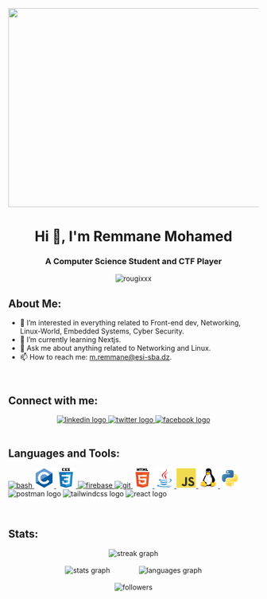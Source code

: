 <div align="center">
  <img height="400" width="650" src="https://media.giphy.com/media/v1.Y2lkPTc5MGI3NjExeGV1djR1cTNtMTdkMXU2bG5iYWZ5OXpqNTB4Nmp0dGRibzZoanRlNiZlcD12MV9pbnRlcm5hbF9naWZfYnlfaWQmY3Q9Zw/3oKIPlCroSFHV8uoko/giphy.gif"  />
</div>

<h1 align="center">Hi 👋, I'm Remmane Mohamed</h1>
<h3 align="center">A Computer Science Student and CTF Player</h3>

<p align="center"> <img src="https://komarev.com/ghpvc/?username=rougixxx&label=Profile%20views&color=0e75b6&style=flat" alt="rougixxx" /> </p>

<h2 align="left">About Me:</h2>

- 👀 I’m interested in everything related to Front-end dev, Networking, Linux-World, Embedded Systems, Cyber Security.
- 🌱 I’m currently learning Nextjs.
- 💬 Ask me about anything related to Networking and Linux.
- 📫 How to reach me:  m.remmane@esi-sba.dz. 

<br clear="both">

<h2 align="left">Connect with me:</h2>
<div align="center">
  <a href="https://www.linkedin.com/in/mohamed-remmane-877923247/" target="_blank">
    <img src="https://img.shields.io/static/v1?message=LinkedIn&logo=linkedin&label=&color=0077B5&logoColor=white&labelColor=&style=for-the-badge" height="35" alt="linkedin logo"  />
  </a>
    <a href="https://twitter.com/dean_rougi" target="_blank">
    <img src="https://img.shields.io/static/v1?message=X&logo=x&label=&color=000000&logoColor=white&labelColor=&style=for-the-badge" height="35" alt="twitter logo"  />
      
  <a href="https://www.facebook.com/rougi.gi.9" target="_blank">
    <img src="https://img.shields.io/static/v1?message=Facebook&logo=facebook&label=&color=1877F2&logoColor=white&labelColor=&style=for-the-badge" height="35" alt="facebook logo"  />
  </a>
</div>


<br clear="both">

<h2 align="left">Languages and Tools:</h2>
<p align="left"> <a href="https://www.gnu.org/software/bash/" target="_blank" rel="noreferrer"> <img src="https://www.vectorlogo.zone/logos/gnu_bash/gnu_bash-icon.svg" alt="bash" width="40" height="40"/> </a> <a href="https://www.cprogramming.com/" target="_blank" rel="noreferrer"> <img src="https://raw.githubusercontent.com/devicons/devicon/master/icons/c/c-original.svg" alt="c" width="40" height="40"/> </a> <a href="https://www.w3schools.com/css/" target="_blank" rel="noreferrer"> <img src="https://raw.githubusercontent.com/devicons/devicon/master/icons/css3/css3-original-wordmark.svg" alt="css3" width="40" height="40"/> </a> <a href="https://firebase.google.com/" target="_blank" rel="noreferrer"> <img src="https://www.vectorlogo.zone/logos/firebase/firebase-icon.svg" alt="firebase" width="40" height="40"/> </a> <a href="https://git-scm.com/" target="_blank" rel="noreferrer"> <img src="https://www.vectorlogo.zone/logos/git-scm/git-scm-icon.svg" alt="git" width="40" height="40"/> </a> <a href="https://www.w3.org/html/" target="_blank" rel="noreferrer"> <img src="https://raw.githubusercontent.com/devicons/devicon/master/icons/html5/html5-original-wordmark.svg" alt="html5" width="40" height="40"/> </a> <a href="https://www.java.com" target="_blank" rel="noreferrer"> <img src="https://raw.githubusercontent.com/devicons/devicon/master/icons/java/java-original.svg" alt="java" width="40" height="40"/> </a> <a href="https://developer.mozilla.org/en-US/docs/Web/JavaScript" target="_blank" rel="noreferrer"> <img src="https://raw.githubusercontent.com/devicons/devicon/master/icons/javascript/javascript-original.svg" alt="javascript" width="40" height="40"/> </a> <a href="https://www.linux.org/" target="_blank" rel="noreferrer"> <img src="https://raw.githubusercontent.com/devicons/devicon/master/icons/linux/linux-original.svg" alt="linux" width="40" height="40"/> </a> <a href="https://www.python.org" target="_blank" rel="noreferrer"> <img src="https://raw.githubusercontent.com/devicons/devicon/master/icons/python/python-original.svg" alt="python" width="40" height="40"/> </a> 
<img src="https://skillicons.dev/icons?i=postman" height="35" alt="postman logo"  />
  <img src="https://cdn.simpleicons.org/tailwindcss/06B6D4" height="35" alt="tailwindcss logo"  />
  <img src="https://cdn.jsdelivr.net/gh/devicons/devicon/icons/react/react-original.svg" height="35" alt="react logo"  />
</p>
<br clear="both">

<h2 align="left">Stats: </h2>
<div align="center">
  <img src="https://streak-stats.demolab.com?user=rougixxx&locale=en&mode=daily&theme=gruvbox&hide_border=true&border_radius=5" height="200" alt="streak graph"  />
  <br clear="both">
  <br clear="both">
  <img src="https://github-readme-stats.vercel.app/api?username=rougixxx&hide_title=false&hide_rank=false&show_icons=true&hide_border=true&include_all_commits=true&count_private=true&disable_animations=false&theme=gruvbox&locale=en&custom_title=My%20Github%20Stats" height="160" alt="stats graph"  />
  <img width="50" />
  <img src="https://github-readme-stats.vercel.app/api/top-langs?username=rougixxx&locale=en&hide_title=false&hide_border=true&layout=compact&card_width=320&langs_count=5&theme=gruvbox" height="160" alt="languages graph"  />
  <br clear="both">
  <br clear="both">
  <img alt="followers" src="https://img.shields.io/github/followers/rougixxx?label=Followers&style=social">
</div>


